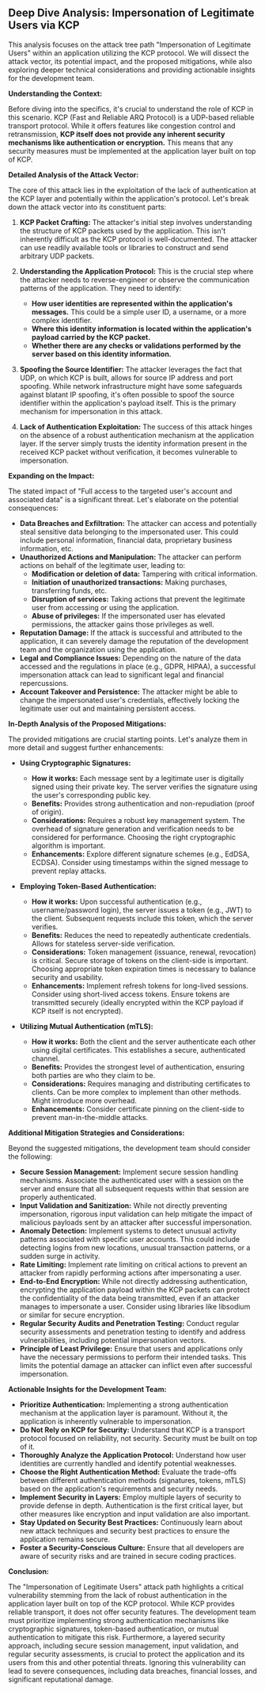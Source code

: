## Deep Dive Analysis: Impersonation of Legitimate Users via KCP

This analysis focuses on the attack tree path "Impersonation of Legitimate Users" within an application utilizing the KCP protocol. We will dissect the attack vector, its potential impact, and the proposed mitigations, while also exploring deeper technical considerations and providing actionable insights for the development team.

**Understanding the Context:**

Before diving into the specifics, it's crucial to understand the role of KCP in this scenario. KCP (Fast and Reliable ARQ Protocol) is a UDP-based reliable transport protocol. While it offers features like congestion control and retransmission, **KCP itself does not provide any inherent security mechanisms like authentication or encryption.**  This means that any security measures must be implemented at the application layer built on top of KCP.

**Detailed Analysis of the Attack Vector:**

The core of this attack lies in the exploitation of the lack of authentication at the KCP layer and potentially within the application's protocol. Let's break down the attack vector into its constituent parts:

1. **KCP Packet Crafting:** The attacker's initial step involves understanding the structure of KCP packets used by the application. This isn't inherently difficult as the KCP protocol is well-documented. The attacker can use readily available tools or libraries to construct and send arbitrary UDP packets.

2. **Understanding the Application Protocol:** This is the crucial step where the attacker needs to reverse-engineer or observe the communication patterns of the application. They need to identify:
    * **How user identities are represented within the application's messages.** This could be a simple user ID, a username, or a more complex identifier.
    * **Where this identity information is located within the application's payload carried by the KCP packet.**
    * **Whether there are any checks or validations performed by the server based on this identity information.**

3. **Spoofing the Source Identifier:**  The attacker leverages the fact that UDP, on which KCP is built, allows for source IP address and port spoofing. While network infrastructure might have some safeguards against blatant IP spoofing, it's often possible to spoof the source identifier within the application's payload itself. This is the primary mechanism for impersonation in this attack.

4. **Lack of Authentication Exploitation:** The success of this attack hinges on the absence of a robust authentication mechanism at the application layer. If the server simply trusts the identity information present in the received KCP packet without verification, it becomes vulnerable to impersonation.

**Expanding on the Impact:**

The stated impact of "Full access to the targeted user's account and associated data" is a significant threat. Let's elaborate on the potential consequences:

* **Data Breaches and Exfiltration:** The attacker can access and potentially steal sensitive data belonging to the impersonated user. This could include personal information, financial data, proprietary business information, etc.
* **Unauthorized Actions and Manipulation:** The attacker can perform actions on behalf of the legitimate user, leading to:
    * **Modification or deletion of data:**  Tampering with critical information.
    * **Initiation of unauthorized transactions:**  Making purchases, transferring funds, etc.
    * **Disruption of services:**  Taking actions that prevent the legitimate user from accessing or using the application.
    * **Abuse of privileges:**  If the impersonated user has elevated permissions, the attacker gains those privileges as well.
* **Reputation Damage:**  If the attack is successful and attributed to the application, it can severely damage the reputation of the development team and the organization using the application.
* **Legal and Compliance Issues:**  Depending on the nature of the data accessed and the regulations in place (e.g., GDPR, HIPAA), a successful impersonation attack can lead to significant legal and financial repercussions.
* **Account Takeover and Persistence:** The attacker might be able to change the impersonated user's credentials, effectively locking the legitimate user out and maintaining persistent access.

**In-Depth Analysis of the Proposed Mitigations:**

The provided mitigations are crucial starting points. Let's analyze them in more detail and suggest further enhancements:

* **Using Cryptographic Signatures:**
    * **How it works:** Each message sent by a legitimate user is digitally signed using their private key. The server verifies the signature using the user's corresponding public key.
    * **Benefits:** Provides strong authentication and non-repudiation (proof of origin).
    * **Considerations:** Requires a robust key management system. The overhead of signature generation and verification needs to be considered for performance. Choosing the right cryptographic algorithm is important.
    * **Enhancements:** Explore different signature schemes (e.g., EdDSA, ECDSA). Consider using timestamps within the signed message to prevent replay attacks.

* **Employing Token-Based Authentication:**
    * **How it works:**  Upon successful authentication (e.g., username/password login), the server issues a token (e.g., JWT) to the client. Subsequent requests include this token, which the server verifies.
    * **Benefits:**  Reduces the need to repeatedly authenticate credentials. Allows for stateless server-side verification.
    * **Considerations:**  Token management (issuance, renewal, revocation) is critical. Secure storage of tokens on the client-side is important. Choosing appropriate token expiration times is necessary to balance security and usability.
    * **Enhancements:** Implement refresh tokens for long-lived sessions. Consider using short-lived access tokens. Ensure tokens are transmitted securely (ideally encrypted within the KCP payload if KCP itself is not encrypted).

* **Utilizing Mutual Authentication (mTLS):**
    * **How it works:** Both the client and the server authenticate each other using digital certificates. This establishes a secure, authenticated channel.
    * **Benefits:** Provides the strongest level of authentication, ensuring both parties are who they claim to be.
    * **Considerations:**  Requires managing and distributing certificates to clients. Can be more complex to implement than other methods. Might introduce more overhead.
    * **Enhancements:**  Consider certificate pinning on the client-side to prevent man-in-the-middle attacks.

**Additional Mitigation Strategies and Considerations:**

Beyond the suggested mitigations, the development team should consider the following:

* **Secure Session Management:** Implement secure session handling mechanisms. Associate the authenticated user with a session on the server and ensure that all subsequent requests within that session are properly authenticated.
* **Input Validation and Sanitization:**  While not directly preventing impersonation, rigorous input validation can help mitigate the impact of malicious payloads sent by an attacker after successful impersonation.
* **Anomaly Detection:** Implement systems to detect unusual activity patterns associated with specific user accounts. This could include detecting logins from new locations, unusual transaction patterns, or a sudden surge in activity.
* **Rate Limiting:** Implement rate limiting on critical actions to prevent an attacker from rapidly performing actions after impersonating a user.
* **End-to-End Encryption:** While not directly addressing authentication, encrypting the application payload within the KCP packets can protect the confidentiality of the data being transmitted, even if an attacker manages to impersonate a user. Consider using libraries like libsodium or similar for secure encryption.
* **Regular Security Audits and Penetration Testing:**  Conduct regular security assessments and penetration testing to identify and address vulnerabilities, including potential impersonation vectors.
* **Principle of Least Privilege:**  Ensure that users and applications only have the necessary permissions to perform their intended tasks. This limits the potential damage an attacker can inflict even after successful impersonation.

**Actionable Insights for the Development Team:**

* **Prioritize Authentication:** Implementing a strong authentication mechanism at the application layer is paramount. Without it, the application is inherently vulnerable to impersonation.
* **Do Not Rely on KCP for Security:**  Understand that KCP is a transport protocol focused on reliability, not security. Security must be built on top of it.
* **Thoroughly Analyze the Application Protocol:**  Understand how user identities are currently handled and identify potential weaknesses.
* **Choose the Right Authentication Method:**  Evaluate the trade-offs between different authentication methods (signatures, tokens, mTLS) based on the application's requirements and security needs.
* **Implement Security in Layers:**  Employ multiple layers of security to provide defense in depth. Authentication is the first critical layer, but other measures like encryption and input validation are also important.
* **Stay Updated on Security Best Practices:**  Continuously learn about new attack techniques and security best practices to ensure the application remains secure.
* **Foster a Security-Conscious Culture:**  Ensure that all developers are aware of security risks and are trained in secure coding practices.

**Conclusion:**

The "Impersonation of Legitimate Users" attack path highlights a critical vulnerability stemming from the lack of robust authentication in the application layer built on top of the KCP protocol. While KCP provides reliable transport, it does not offer security features. The development team must prioritize implementing strong authentication mechanisms like cryptographic signatures, token-based authentication, or mutual authentication to mitigate this risk. Furthermore, a layered security approach, including secure session management, input validation, and regular security assessments, is crucial to protect the application and its users from this and other potential threats. Ignoring this vulnerability can lead to severe consequences, including data breaches, financial losses, and significant reputational damage.
